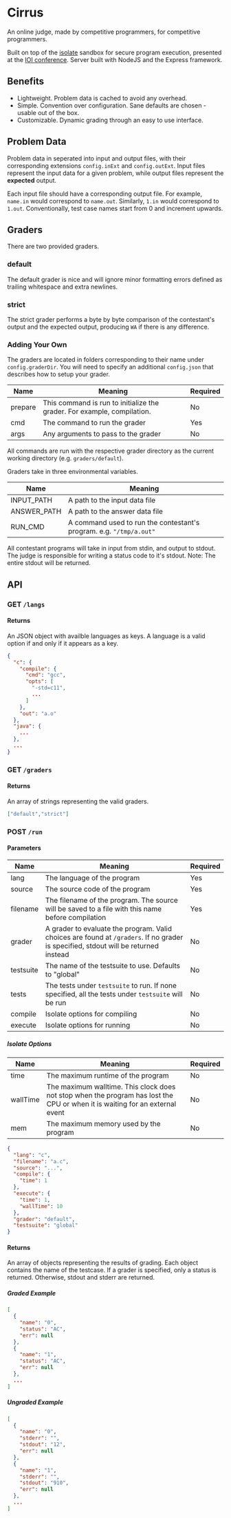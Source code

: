 # Cirrus

An online judge, made by competitive programmers, for competitive programmers.

Built on top of the [isolate](https://github.com/ioi/isolate) sandbox for secure program execution, presented at the [IOI conference](http://mj.ucw.cz/papers/isolate.pdf). Server built with NodeJS and the Express framework.

## Benefits

- Lightweight. Problem data is cached to avoid any overhead.
- Simple. Convention over configuration. Sane defaults are chosen - usable out of the box.
- Customizable. Dynamic grading through an easy to use interface.

## Problem Data

Problem data in seperated into input and output files, with their corresponding extensions `config.inExt` and `config.outExt`. Input files represent the input data for a given problem, while output files represent the **expected** output.

Each input file should have a corresponding output file. For example, `name.in` would correspond to `name.out`. Similarly, `1.in` would correspond to `1.out`. Conventionally, test case names start from 0 and increment upwards.

## Graders

There are two provided graders.

### default

The default grader is nice and will ignore minor formatting errors defined as trailing whitespace and extra newlines.

### strict

The strict grader performs a byte by byte comparison of the contestant's output and the expected output, producing `WA` if there is any difference.

### Adding Your Own

The graders are located in folders corresponding to their name under `config.graderDir`. You will need to specify an additional `config.json` that describes how to setup your grader.

| Name | Meaning | Required |
| --- | --- | --- |
| prepare | This command is run to initialize the grader. For example, compilation. | No |
| cmd | The command to run the grader | Yes |
| args | Any arguments to pass to the grader | No |

All commands are run with the respective grader directory as the current working directory (e.g. `graders/default`).

Graders take in three environmental variables.

| Name | Meaning |
| --- | --- |
| INPUT_PATH | A path to the input data file |
| ANSWER_PATH | A path to the answer data file |
| RUN_CMD | A command used to run the contestant's program. e.g. `"/tmp/a.out"` |

All contestant programs will take in input from stdin, and output to stdout. The judge is responsible for writing a status code to it's stdout. Note: The entire stdout will be returned.

## API

### GET `/langs`

#### Returns

An JSON object with availble languages as keys. A language is a valid option if and only if it appears as a key.

```json
{
  "c": {
    "compile": {
      "cmd": "gcc",
      "opts": [
        "-std=c11",
        ...
      ]
    },
    "out": "a.o"
  },
  "java": {
    ...
  },
  ...
}
```

### GET `/graders`

#### Returns

An array of strings representing the valid graders.

```json
["default","strict"]
```

### POST `/run`

#### Parameters

| Name | Meaning | Required |
| --- | --- | --- |
| lang | The language of the program | Yes |
| source | The source code of the program | Yes |
| filename | The filename of the program. The source will be saved to a file with this name before compilation | Yes |
| grader | A grader to evaluate the program. Valid choices are found at `/graders`. If no grader is specified, stdout will be returned instead | No |
| testsuite | The name of the testsuite to use. Defaults to "global" | No |
| tests | The tests under `testsuite` to run. If none specified, all the tests under `testsuite` will be run | No |
| compile | Isolate options for compiling | No |
| execute | Isolate options for running | No |

##### Isolate Options

| Name | Meaning | Required |
| --- | --- | --- |
| time | The maximum runtime of the program | No |
| wallTime | The maximum walltime. This clock does not stop when the program has lost the CPU or when it is waiting for an external event | No |
| mem | The maximum memory used by the program | No |

```json
{
  "lang": "c",
  "filename": "a.c",
  "source": "...",
  "compile": {
    "time": 1
  },
  "execute": {
    "time": 1,
    "wallTime": 10
  },
  "grader": "default",
  "testsuite": "global"
}
```

#### Returns

An array of objects representing the results of grading. Each object contains the name of the testcase. If a grader is specified, only a status is returned. Otherwise, stdout and stderr are returned.

##### Graded Example

```json
[
  {
    "name": "0",
    "status": "AC",
    "err": null
  },
  {
    "name": "1",
    "status": "AC",
    "err": null
  },
  ...
]
```

##### Ungraded Example

```json
[
  {
    "name": "0",
    "stderr": "",
    "stdout": "12",
    "err": null
  },
  {
    "name": "1",
    "stderr": "",
    "stdout": "910",
    "err": null
  },
  ...
]
```
